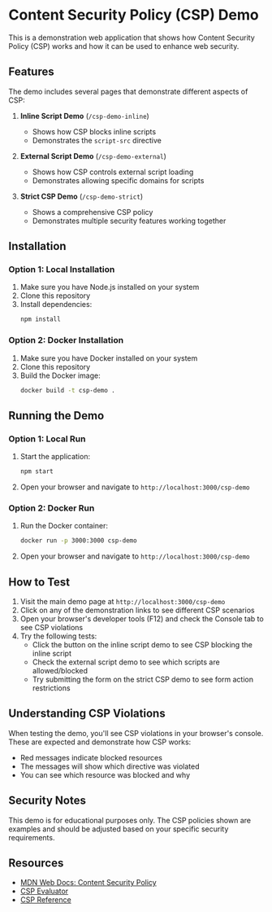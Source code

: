 # Content Security Policy (CSP) Demo

This is a demonstration web application that shows how Content Security Policy (CSP) works and how it can be used to enhance web security.

## Features

The demo includes several pages that demonstrate different aspects of CSP:

1. **Inline Script Demo** (`/csp-demo-inline`)
   - Shows how CSP blocks inline scripts
   - Demonstrates the `script-src` directive

2. **External Script Demo** (`/csp-demo-external`)
   - Shows how CSP controls external script loading
   - Demonstrates allowing specific domains for scripts

3. **Strict CSP Demo** (`/csp-demo-strict`)
   - Shows a comprehensive CSP policy
   - Demonstrates multiple security features working together

## Installation

### Option 1: Local Installation

1. Make sure you have Node.js installed on your system
2. Clone this repository
3. Install dependencies:
   ```bash
   npm install
   ```

### Option 2: Docker Installation

1. Make sure you have Docker installed on your system
2. Clone this repository
3. Build the Docker image:
   ```bash
   docker build -t csp-demo .
   ```

## Running the Demo

### Option 1: Local Run

1. Start the application:
   ```bash
   npm start
   ```
2. Open your browser and navigate to `http://localhost:3000/csp-demo`

### Option 2: Docker Run

1. Run the Docker container:
   ```bash
   docker run -p 3000:3000 csp-demo
   ```
2. Open your browser and navigate to `http://localhost:3000/csp-demo`

## How to Test

1. Visit the main demo page at `http://localhost:3000/csp-demo`
2. Click on any of the demonstration links to see different CSP scenarios
3. Open your browser's developer tools (F12) and check the Console tab to see CSP violations
4. Try the following tests:
   - Click the button on the inline script demo to see CSP blocking the inline script
   - Check the external script demo to see which scripts are allowed/blocked
   - Try submitting the form on the strict CSP demo to see form action restrictions

## Understanding CSP Violations

When testing the demo, you'll see CSP violations in your browser's console. These are expected and demonstrate how CSP works:

- Red messages indicate blocked resources
- The messages will show which directive was violated
- You can see which resource was blocked and why

## Security Notes

This demo is for educational purposes only. The CSP policies shown are examples and should be adjusted based on your specific security requirements.

## Resources

- [MDN Web Docs: Content Security Policy](https://developer.mozilla.org/en-US/docs/Web/HTTP/CSP)
- [CSP Evaluator](https://csp-evaluator.withgoogle.com/)
- [CSP Reference](https://content-security-policy.com/) 